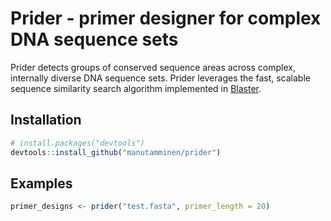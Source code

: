 # Prider - primer designer for complex DNA sequence sets

Prider detects groups of conserved sequence areas across complex, internally diverse DNA sequence sets. Prider leverages the fast, scalable sequence similarity search algorithm implemented in [Blaster](https://github.com/manutamminen/blaster).

## Installation

```R
# install.packages("devtools")
devtools::install_github("manutamminen/prider")

```

## Examples

```R
primer_designs <- prider("test.fasta", primer_length = 20)
```
